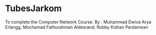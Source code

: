 # TubesJarkom
To complete the Computer Network Course. By : Muhammad Dwiva Arya Erlangg; Mochamad Fathurahman Aldesrand; Robby Kishan Pardamean
